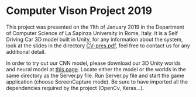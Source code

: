 # Computer Vison Project 2019

This project was presented on the 11th of January 2019 in the Department of Computer Science of La Sapinza University in Rome, Italy. It is a Self Driving Car 3D model built in Unity, for any information about the system, look at the slides in the directory [CV-pres.pdf](https://github.com/matteoprata/self-deiving-car-cnn/blob/master/CV-pres.pdf), feel free to contact us for any additional detail.

In order to try out our CNN model, please download our 3D Unity worlds and neural model at [this page](https://drive.google.com/drive/folders/1IYWDhFTBd9vCNAf542-1642-hCGFpt-Y?usp=sharing). Locate either the model or the worlds in the same directory as the Server.py file. Run Server.py file and start the game application (choose ScreenCapture mode). Be sure to have imported all the dependencies required by the project (OpenCv, Keras...).
